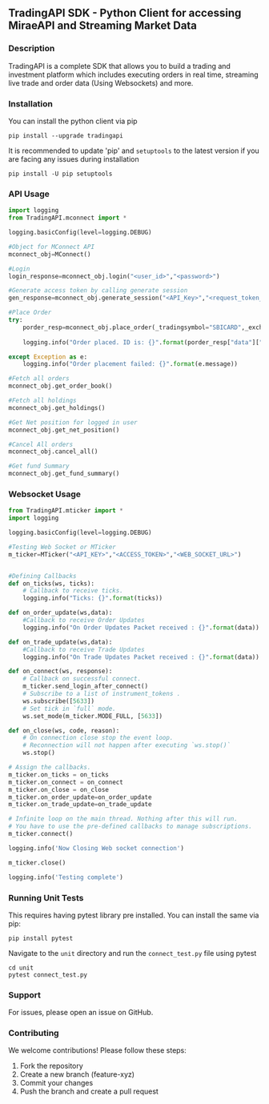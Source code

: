 ## TradingAPI SDK - Python Client for accessing MiraeAPI and Streaming Market Data

### Description
TradingAPI is a complete SDK that allows you to build a trading and investment platform which includes executing orders in real time, streaming live trade and order data (Using Websockets) and more. 

### Installation
You can install the python client via pip

```
pip install --upgrade tradingapi
```

It is recommended to update 'pip' and `setuptools` to the latest version if you are facing any issues during installation

```
pip install -U pip setuptools
```

### API Usage

```python
import logging
from TradingAPI.mconnect import *

logging.basicConfig(level=logging.DEBUG)

#Object for MConnect API
mconnect_obj=MConnect()

#Login
login_response=mconnect_obj.login("<user_id>","<password>")

#Generate access token by calling generate session
gen_response=mconnect_obj.generate_session("<API_Key>","<request_token_here>","<checksum>")

#Place Order
try:
    porder_resp=mconnect_obj.place_order(_tradingsymbol="SBICARD",_exchange="NSE",_transaction_type="BUY",_order_type="MARKET",_quantity="10",_product="CNC",_validity="DAY",_price="0",_trigger_price="0")
    
    logging.info("Order placed. ID is: {}".format(porder_resp["data"]["order_id"]))

except Exception as e:
    logging.info("Order placement failed: {}".format(e.message))

#Fetch all orders
mconnect_obj.get_order_book()

#Fetch all holdings
mconnect_obj.get_holdings()

#Get Net position for logged in user
mconnect_obj.get_net_position()

#Cancel All orders
mconnect_obj.cancel_all()

#Get fund Summary
mconnect_obj.get_fund_summary()

```

### Websocket Usage
```python
from TradingAPI.mticker import *
import logging

logging.basicConfig(level=logging.DEBUG)

#Testing Web Socket or MTicker
m_ticker=MTicker("<API_KEY>","<ACCESS_TOKEN>","<WEB_SOCKET_URL>")


#Defining Callbacks
def on_ticks(ws, ticks):
    # Callback to receive ticks.
    logging.info("Ticks: {}".format(ticks))

def on_order_update(ws,data):
    #Callback to receive Order Updates
    logging.info("On Order Updates Packet received : {}".format(data))

def on_trade_update(ws,data):
    #Callback to receive Trade Updates
    logging.info("On Trade Updates Packet received : {}".format(data))

def on_connect(ws, response):
    # Callback on successful connect.
    m_ticker.send_login_after_connect()
    # Subscribe to a list of instrument_tokens .
    ws.subscribe([5633])
    # Set tick in `full` mode.
    ws.set_mode(m_ticker.MODE_FULL, [5633])

def on_close(ws, code, reason):
    # On connection close stop the event loop.
    # Reconnection will not happen after executing `ws.stop()`
    ws.stop()

# Assign the callbacks.
m_ticker.on_ticks = on_ticks
m_ticker.on_connect = on_connect
m_ticker.on_close = on_close
m_ticker.on_order_update=on_order_update
m_ticker.on_trade_update=on_trade_update

# Infinite loop on the main thread. Nothing after this will run.
# You have to use the pre-defined callbacks to manage subscriptions.
m_ticker.connect()

logging.info('Now Closing Web socket connection')

m_ticker.close()

logging.info('Testing complete')


```

### Running Unit Tests

This requires having pytest library pre installed. You can install the same via pip:

``` pip install pytest ```

Navigate to the ```unit``` directory and run the ```connect_test.py``` file using pytest

```
cd unit
pytest connect_test.py
```

### Support
For issues, please open an issue on GitHub.

### Contributing

We welcome contributions! Please follow these steps:

1. Fork the repository
2. Create a new branch (feature-xyz)
3. Commit your changes
4. Push the branch and create a pull request

